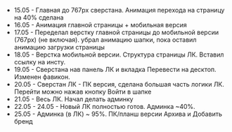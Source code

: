 - 15.05 - Главная до 767px  сверстана. Анимация перехода на страницу на 40% сделана
- 16.05 - Анимация главной страницы + мобильная версия
- 17.05 - Переделал верстку главной страницы до мобильной версии (767px) (не включая). убрал анимацию шапки, пока оставил анимацию загрузки страницы
- 18.05 - Верстка мобильной версии. Структура страницы ЛК. Вставил ссылку на инсту.
- 19.05 - Сверстана нав панель ЛК и вкладка Перевести на десктоп. Изменен фавикон.
- 20.05 - Сверстан ЛК - ПК версия, сделана большая часть логики ЛК. Перейти можно нажав кнопку Войти в шапке 
- 21.05 - Весь ЛК. Начал делать админку
- 22.05 - 24.05 - Новый ЛК полностью готов. Админка ~40%.
- 25.05 - Админка (в  ЛК) ~ 95%. ПК/планш версии Архива и Добавить бренд 